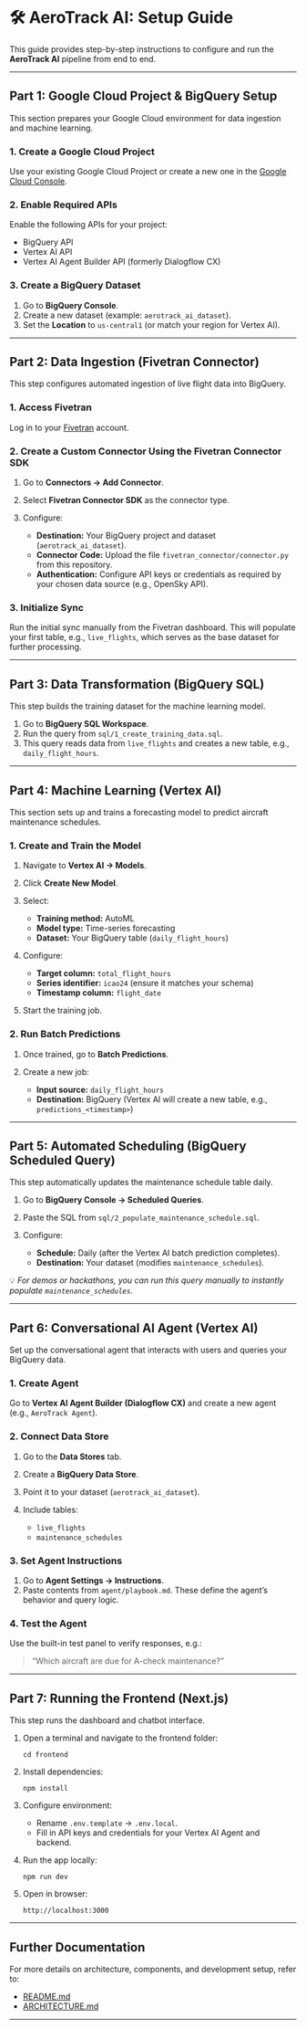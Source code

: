 # 🛠️ AeroTrack AI: Setup Guide

This guide provides step-by-step instructions to configure and run the **AeroTrack AI** pipeline from end to end.

---

## Part 1: Google Cloud Project & BigQuery Setup

This section prepares your Google Cloud environment for data ingestion and machine learning.

### 1. Create a Google Cloud Project

Use your existing Google Cloud Project or create a new one in the [Google Cloud Console](https://console.cloud.google.com/).

### 2. Enable Required APIs

Enable the following APIs for your project:

* BigQuery API
* Vertex AI API
* Vertex AI Agent Builder API (formerly Dialogflow CX)

### 3. Create a BigQuery Dataset

1. Go to **BigQuery Console**.
2. Create a new dataset (example: `aerotrack_ai_dataset`).
3. Set the **Location** to `us-central1` (or match your region for Vertex AI).

---

## Part 2: Data Ingestion (Fivetran Connector)

This step configures automated ingestion of live flight data into BigQuery.

### 1. Access Fivetran

Log in to your [Fivetran](https://fivetran.com/) account.

### 2. Create a Custom Connector Using the Fivetran Connector SDK

1. Go to **Connectors → Add Connector**.
2. Select **Fivetran Connector SDK** as the connector type.
3. Configure:

   * **Destination:** Your BigQuery project and dataset (`aerotrack_ai_dataset`).
   * **Connector Code:** Upload the file `fivetran_connector/connector.py` from this repository.
   * **Authentication:** Configure API keys or credentials as required by your chosen data source (e.g., OpenSky API).

### 3. Initialize Sync

Run the initial sync manually from the Fivetran dashboard.
This will populate your first table, e.g., `live_flights`, which serves as the base dataset for further processing.

---

## Part 3: Data Transformation (BigQuery SQL)

This step builds the training dataset for the machine learning model.

1. Go to **BigQuery SQL Workspace**.
2. Run the query from `sql/1_create_training_data.sql`.
3. This query reads data from `live_flights` and creates a new table, e.g., `daily_flight_hours`.

---

## Part 4: Machine Learning (Vertex AI)

This section sets up and trains a forecasting model to predict aircraft maintenance schedules.

### 1. Create and Train the Model

1. Navigate to **Vertex AI → Models**.
2. Click **Create New Model**.
3. Select:

   * **Training method:** AutoML
   * **Model type:** Time-series forecasting
   * **Dataset:** Your BigQuery table (`daily_flight_hours`)
4. Configure:

   * **Target column:** `total_flight_hours`
   * **Series identifier:** `icao24` (ensure it matches your schema)
   * **Timestamp column:** `flight_date`
5. Start the training job.

### 2. Run Batch Predictions

1. Once trained, go to **Batch Predictions**.
2. Create a new job:

   * **Input source:** `daily_flight_hours`
   * **Destination:** BigQuery (Vertex AI will create a new table, e.g., `predictions_<timestamp>`)

---

## Part 5: Automated Scheduling (BigQuery Scheduled Query)

This step automatically updates the maintenance schedule table daily.

1. Go to **BigQuery Console → Scheduled Queries**.
2. Paste the SQL from `sql/2_populate_maintenance_schedule.sql`.
3. Configure:

   * **Schedule:** Daily (after the Vertex AI batch prediction completes).
   * **Destination:** Your dataset (modifies `maintenance_schedules`).

💡 *For demos or hackathons, you can run this query manually to instantly populate `maintenance_schedules`.*

---

## Part 6: Conversational AI Agent (Vertex AI)

Set up the conversational agent that interacts with users and queries your BigQuery data.

### 1. Create Agent

Go to **Vertex AI Agent Builder (Dialogflow CX)** and create a new agent (e.g., `AeroTrack Agent`).

### 2. Connect Data Store

1. Go to the **Data Stores** tab.
2. Create a **BigQuery Data Store**.
3. Point it to your dataset (`aerotrack_ai_dataset`).
4. Include tables:

   * `live_flights`
   * `maintenance_schedules`

### 3. Set Agent Instructions

1. Go to **Agent Settings → Instructions**.
2. Paste contents from `agent/playbook.md`.
   These define the agent’s behavior and query logic.

### 4. Test the Agent

Use the built-in test panel to verify responses, e.g.:

> “Which aircraft are due for A-check maintenance?”

---

## Part 7: Running the Frontend (Next.js)

This step runs the dashboard and chatbot interface.

1. Open a terminal and navigate to the frontend folder:

   ```
   cd frontend
   ```

2. Install dependencies:

   ```
   npm install
   ```

3. Configure environment:

   * Rename `.env.template` → `.env.local`.
   * Fill in API keys and credentials for your Vertex AI Agent and backend.

4. Run the app locally:

   ```
   npm run dev
   ```

5. Open in browser:

   ```
   http://localhost:3000
   ```

---

## Further Documentation

For more details on architecture, components, and development setup, refer to:

* [README.md](./README.md)
* [ARCHITECTURE.md](./ARCHITECTURE.md)

---
